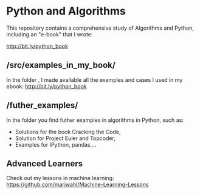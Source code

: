 Python and Algorithms
======================

This repository contains a comprehensive study of Algorithms and Python, including an "e-book" that I wrote: 

http://bit.ly/python_book 



/src/examples_in_my_book/
-------------------------
In the folder , I made available all the examples and cases I used in my ebook: http://bit.ly/python_book


/futher_examples/
-----------------

In the folder you find futher examples in algorithms in Python, such as:

* Solutions for the book Cracking the Code, 
* Solution for Project Euler and Topcoder,
* Examples for IPython, pandas,...

Advanced Learners
-----------------
Check out my lessons in machine learning:
https://github.com/mariwahl/Machine-Learning-Lessons


